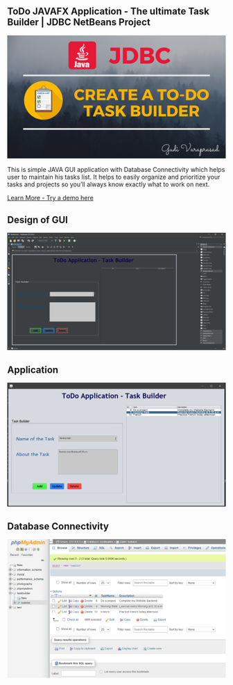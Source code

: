## ToDo JAVAFX Application  -  The ultimate Task Builder | JDBC NetBeans Project

![](./Results/banner.png)

This is simple JAVA GUI application with Database Connectivity which helps user to maintain his tasks list. It helps to easily organize and prioritize your tasks and projects so you’ll always know exactly what to work on next.

[Learn More - Try a demo here](https://youtu.be/0ZspDM2Dcfc)


## Design of GUI
![](./Results/Output1.PNG)

## Application
![](./Results/Output2.PNG)

## Database Connectivity
![](./Results/Output3.PNG)




